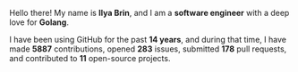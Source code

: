 Hello there! My name is **Ilya Brin**, and I am a **software engineer** with a deep love for **Golang**.

I have been using GitHub for the past **14 years**, and during that time, I have made **5887** contributions, opened **283** issues, submitted **178** pull requests, and contributed to **11** open-source projects.
